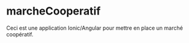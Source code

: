 # marcheCooperatif

Ceci est une application Ionic/Angular pour mettre en place un marché coopératif.
